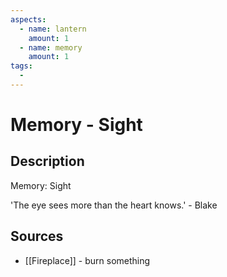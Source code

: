 ```yaml
---
aspects: 
  - name: lantern
    amount: 1
  - name: memory
    amount: 1
tags:
  - 
---
```


# Memory - Sight

## Description
Memory: Sight

'The eye sees more than the heart knows.' - Blake
## Sources
- [[Fireplace]] - burn something